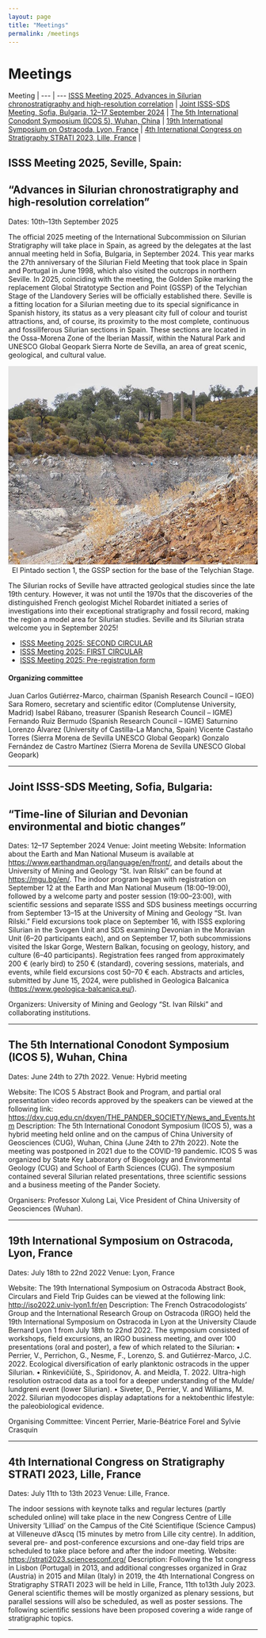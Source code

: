 ```yaml
---
layout: page
title: "Meetings"
permalink: /meetings
---
```

# Meetings

<style>
table { font-size:smaller; }
</style>


Meeting |
--- | ---
[ISSS Meeting 2025, Advances in Silurian chronostratigraphy and high-resolution correlation](#5)  | 
[Joint ISSS-SDS Meeting, Sofia, Bulgaria, 12–17 September 2024](#4) | 
[The 5th International Conodont Symposium (ICOS 5), Wuhan, China](#3) | 
[19th International Symposium on Ostracoda, Lyon, France](#2) | 
[4th International Congress on Stratigraphy STRATI 2023, Lille, France](#1) | 


<a id="5"></a>
## ISSS Meeting 2025, Seville, Spain:
## “Advances in Silurian chronostratigraphy and high-resolution correlation”


Dates: 10th–13th September 2025

The official 2025 meeting of the International Subcommission on Silurian Stratigraphy will take place in Spain, as agreed by the delegates at the last annual meeting held in Sofia, Bulgaria, in September 2024. This year marks the 27th anniversary of the Silurian Field Meeting that took place in Spain and Portugal in June 1998, which also visited the outcrops in northern Seville. In 2025, coinciding with the meeting, the Golden Spike marking the replacement Global Stratotype Section and Point (GSSP) of the Telychian Stage of the Llandovery Series will be officially established there. Seville is a fitting location for a Silurian meeting due to its special significance in Spanish history, its status as a very pleasant city full of colour and tourist attractions, and, of course, its proximity to the most complete, continuous and fossiliferous Silurian sections in Spain. These sections are located in the Ossa-Morena Zone of the Iberian Massif, within the Natural Park and UNESCO Global Geopark Sierra Norte de Sevilla,
an area of great scenic, geological, and cultural value. 

<div align=center> <img src="images/GSSP4Telychian.jpg" width="600" height="400"></div>
<div align=center> El Pintado section 1, the GSSP section for the base of the Telychian Stage. </div>

The Silurian rocks of Seville have attracted geological studies since the late 19th century. However, it was not until the 1970s that the discoveries of the distinguished French geologist Michel Robardet initiated a series of investigations into their exceptional stratigraphy and fossil record, making the region a model area for Silurian studies.
Seville and its Silurian strata welcome you in September 2025!

* [ISSS Meeting 2025: SECOND CIRCULAR](files/Meeting_circular2.pdf.pdf)
* [ISSS Meeting 2025: FIRST CIRCULAR](files/Meeting_circular1.pdf)
* [ISSS Meeting 2025: Pre-registration form](files/pre-registration_form.docx)

#### Organizing committee
Juan Carlos Gutiérrez-Marco, chairman (Spanish Research Council – IGEO)
Sara Romero, secretary and scientific editor (Complutense University, Madrid)
Isabel Rábano, treasurer (Spanish Research Council – IGME)
Fernando Ruiz Bermudo (Spanish Research Council – IGME)
Saturnino Lorenzo Álvarez (University of Castilla-La Mancha, Spain)
Vicente Castaño Torres (Sierra Morena de Sevilla UNESCO Global Geopark)
Gonzalo Fernández de Castro Martínez (Sierra Morena de Sevilla UNESCO Global Geopark)

---
<a id="4"></a>
## Joint ISSS-SDS Meeting, Sofia, Bulgaria:
## “Time-line of Silurian and Devonian environmental and biotic changes”


Dates: 12–17 September 2024
Venue: Joint meeting
Website: Information about the Earth and Man National Museum is available at https://www.earthandman.org/language/en/front/, and details about the University of Mining and Geology “St. Ivan Rilski” can be found at https://mgu.bg/en/. The indoor program began with registration on September 12 at the Earth and Man National Museum (18:00–19:00), followed by a welcome party and poster session (19:00–23:00), with scientific sessions and separate ISSS and SDS business meetings occurring from September 13–15 at the University of Mining and Geology “St. Ivan Rilski.” Field excursions took place on September 16, with ISSS exploring Silurian in the Svogen Unit and SDS examining Devonian in the Moravian Unit (6–20 participants each), and on September 17, both subcommissions visited the Iskar Gorge, Western Balkan, focusing on geology, history, and culture (6–40 participants). Registration fees ranged from approximately 200 € (early bird) to 250 € (standard), covering sessions, materials, and events, while field excursions cost 50–70 € each. Abstracts and articles, submitted by June 15, 2024, were published in Geologica Balcanica (https://www.geologica-balcanica.eu/). 

Organizers: University of Mining and Geology “St. Ivan Rilski” and collaborating institutions.

---
<a id="3"></a>
## The 5th International Conodont Symposium (ICOS 5), Wuhan, China

Dates: June 24th to 27th 2022.
Venue: Hybrid meeting

Website: The ICOS 5 Abstract Book and Program, and partial oral presentation video records approved by the speakers can be viewed at the following link:
https://dxy.cug.edu.cn/dxyen/THE_PANDER_SOCIETY/News_and_Events.htm
Description: The 5th International Conodont Symposium (ICOS 5), was a hybrid meeting held online and on the campus of China University of Geosciences (CUG), Wuhan, China (June 24th to 27th 2022). Note the meeting was postponed in 2021 due to the COVID-19 pandemic. ICOS 5 was organized by State Key Laboratory of Biogeology and Environmental Geology (CUG) and School of Earth Sciences (CUG). The symposium contained several Silurian related presentations, three scientific sessions and a business meeting of the Pander Society.

Organisers: Professor Xulong Lai, Vice President of China University of Geosciences (Wuhan).


---
<a id="2"></a>
## 19th International Symposium on Ostracoda, Lyon, France

Dates: July 18th to 22nd 2022
Venue: Lyon, France

Website: The 19th International Symposium on Ostracoda Abstract Book, Circulars and Field Trip Guides can be viewed at the following link: http://iso2022.univ-lyon1.fr/en
Description: The French Ostracodologists’ Group and the International Research Group on Ostracoda (IRGO) held the 19th International Symposium on Ostracoda in Lyon at the University Claude Bernard Lyon 1 from July 18th to 22nd 2022. The symposium consisted of workshops, field excursions, an IRGO business meeting, and over 100 presentations (oral and poster), a few of which related to the Silurian:
• Perrier, V., Perrichon, G., Nesme, F., Lorenzo, S. and Gutiérrez-Marco, J.C. 2022. Ecological diversification of early planktonic ostracods in the upper Silurian.
• Rinkevičiūtė, S., Spiridonov, A. and Meidla, T. 2022. Ultra-high resolution ostracod data as a tool for a deeper understanding of the Mulde/ lundgreni event (lower Silurian).
• Siveter, D., Perrier, V. and Williams, M. 2022. Silurian myodocopes display adaptations for a nektobenthic lifestyle: the paleobiological evidence.

Organising Committee: Vincent Perrier, Marie-Béatrice Forel and Sylvie Crasquin


---
<a id="1"></a>
## 4th International Congress on Stratigraphy STRATI 2023, Lille, France

Dates: July 11th to 13th 2023
Venue: Lille, France. 

The indoor sessions with keynote talks and regular lectures (partly scheduled online) will take place in the new Congress Centre of Lille University ‘Lilliad’ on the Campus of the Cité Scientifique (Science Campus) at Villeneuve d’Ascq (15 minutes by metro from Lille city centre). In addition, several pre- and post-conference excursions and one-day field trips are scheduled to take place before and after the indoor meeting.
Website: https://strati2023.sciencesconf.org/
Description: Following the 1st congress in Lisbon (Portugal) in 2013, and additional congresses organized in Graz (Austria) in 2015 and Milan (Italy) in 2019, the 4th International Congress on Stratigraphy STRATI 2023 will be held in Lille, France, 11th to13th July 2023.
General scientific themes will be mostly organized as plenary sessions, but parallel sessions will also be scheduled, as well as poster sessions. The following scientific sessions have been proposed covering a wide range of stratigraphic topics.

---
